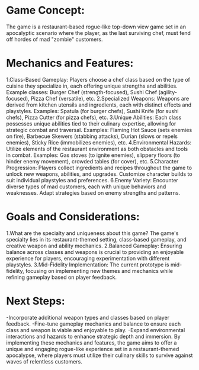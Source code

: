<h1>Game Concept: </h1>
<p>The game is a restaurant-based rogue-like top-down view game set in an apocalyptic scenario where the player, as the last surviving chef, must fend off hordes of mad "zombie" customers. </p>
<h1>Mechanics and Features: </h1>
<p>1.Class-Based Gameplay: Players choose a chef class based on the type of cuisine they specialize in, each offering unique strengths and abilities. Example classes: Burger Chef (strength-focused), Sushi Chef (agility-focused), Pizza Chef (versatile), etc. 
2.Specialized Weapons: Weapons are derived from kitchen utensils and ingredients, each with distinct effects and playstyles. Examples: Spatula (for burger chefs), Sushi Knife (for sushi chefs), Pizza Cutter (for pizza chefs), etc. 
3.Unique Abilities: Each class possesses unique abilities tied to their culinary expertise, allowing for strategic combat and traversal. Examples: Flaming Hot Sauce (sets enemies on fire), Barbecue Skewers (stabbing attacks), Durian (slows or repels enemies), Sticky Rice (immobilizes enemies), etc. 
4.Environmental Hazards: Utilize elements of the restaurant environment as both obstacles and tools in combat. Examples: Gas stoves (to ignite enemies), slippery floors (to hinder enemy movement), crowded tables (for cover), etc.
5.Character Progression: Players collect ingredients and recipes throughout the game to unlock new weapons, abilities, and upgrades. Customize character builds to suit individual playstyles and preferences. 
6.Enemy Variety: Encounter diverse types of mad customers, each with unique behaviors and weaknesses. Adapt strategies based on enemy strengths and patterns. 
</p>
<h1>Goals and Considerations:</h1>
<p>1.What are the specialty and uniqueness about this game? The game's specialty lies in its restaurant-themed setting, class-based gameplay, and creative weapon and ability mechanics. 
2.Balanced Gameplay: Ensuring balance across classes and weapons is crucial to providing an enjoyable experience for players, encouraging experimentation with different playstyles.
3.Mid-Fidelity Implementation: The current prototype is mid-fidelity, focusing on implementing new themes and mechanics while refining gameplay based on player feedback. 
</p>
<h1>Next Steps: </h1>
<p>-Incorporate additional weapon types and classes based on player feedback.
-Fine-tune gameplay mechanics and balance to ensure each class and weapon is viable and enjoyable to play. 
-Expand environmental interactions and hazards to enhance strategic depth and immersion. 
By implementing these mechanics and features, the game aims to offer a unique and engaging rogue-like experience set in a restaurant-themed apocalypse, where players must utilize their culinary skills to survive against waves of relentless customers.
</p>

